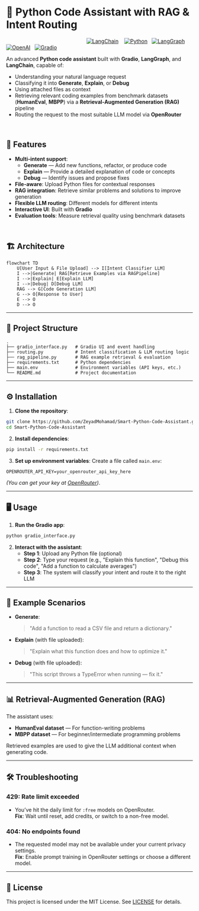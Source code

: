 # 🐍 Python Code Assistant with RAG & Intent Routing

&nbsp;&nbsp;&nbsp;&nbsp;&nbsp;&nbsp;&nbsp;&nbsp;&nbsp;&nbsp;&nbsp;&nbsp;&nbsp;&nbsp;&nbsp;&nbsp;&nbsp;&nbsp;&nbsp;&nbsp;&nbsp;&nbsp;&nbsp;&nbsp;&nbsp;&nbsp;&nbsp;&nbsp;&nbsp;&nbsp;&nbsp;&nbsp;&nbsp;&nbsp;&nbsp;&nbsp;&nbsp;&nbsp;&nbsp;&nbsp;&nbsp;&nbsp;&nbsp;&nbsp;&nbsp;&nbsp;&nbsp;&nbsp;&nbsp;&nbsp;&nbsp;&nbsp;&nbsp;&nbsp;
[![LangChain](https://img.shields.io/badge/LangChain-000?logo=chainlink&logoColor=white)](https://www.langchain.com/) &nbsp;&nbsp;
[![Python](https://img.shields.io/badge/Python-3776AB?logo=python&logoColor=white)](https://www.python.org/)&nbsp;&nbsp;
[![LangGraph](https://img.shields.io/badge/LangGraph-000?logo=graph&logoColor=white)](https://github.com/langchain-ai/langgraph)&nbsp;&nbsp;
[![OpenAI](https://img.shields.io/badge/OpenAI-412991?logo=openai&logoColor=white)](https://openai.com/)&nbsp;&nbsp;
[![Gradio](https://img.shields.io/badge/Gradio-FF6F00?logo=gradio&logoColor=white)](https://www.gradio.app/)


An advanced **Python code assistant** built with **Gradio**, **LangGraph**, and **LangChain**, capable of:
- Understanding your natural language request
- Classifying it into **Generate**, **Explain**, or **Debug**
- Using attached files as context
- Retrieving relevant coding examples from benchmark datasets (**HumanEval**, **MBPP**) via a **Retrieval-Augmented Generation (RAG)** pipeline
- Routing the request to the most suitable LLM model via **OpenRouter**

<br>

## 🚀 Features

- **Multi-intent support**:
  - **Generate** — Add new functions, refactor, or produce code
  - **Explain** — Provide a detailed explanation of code or concepts
  - **Debug** — Identify issues and propose fixes
- **File-aware**: Upload Python files for contextual responses
- **RAG integration**: Retrieve similar problems and solutions to improve generation
- **Flexible LLM routing**: Different models for different intents
- **Interactive UI**: Built with **Gradio**
- **Evaluation tools**: Measure retrieval quality using benchmark datasets

<br>

## 🏗️ Architecture

```mermaid
flowchart TD
    U[User Input & File Upload] --> I[Intent Classifier LLM]
    I -->|Generate| RAG[Retrieve Examples via RAGPipeline]
    I -->|Explain| E[Explain LLM]
    I -->|Debug| D[Debug LLM]
    RAG --> G[Code Generation LLM]
    G --> O[Response to User]
    E --> O
    D --> O
```

---

## 📂 Project Structure

```
.
├── gradio_interface.py   # Gradio UI and event handling
├── routing.py            # Intent classification & LLM routing logic
├── rag_pipeline.py       # RAG example retrieval & evaluation
├── requirements.txt      # Python dependencies
├── main.env              # Environment variables (API keys, etc.)
└── README.md             # Project documentation
```

---

## ⚙️ Installation

1. **Clone the repository**:
```bash
git clone https://github.com/ZeyadMohamad/Smart-Python-Code-Assistant.git
cd Smart-Python-Code-Assistant
```

2. **Install dependencies**:
```bash
pip install -r requirements.txt
```

3. **Set up environment variables**:
Create a file called `main.env`:
```env
OPENROUTER_API_KEY=your_openrouter_api_key_here
```
*(You can get your key at [OpenRouter](https://openrouter.ai))*.

---

## 🖥️ Usage

1. **Run the Gradio app**:
```bash
python gradio_interface.py
```

2. **Interact with the assistant**:
   - **Step 1**: Upload any Python file (optional)
   - **Step 2**: Type your request (e.g., "Explain this function", "Debug this code", "Add a function to calculate averages")
   - **Step 3**: The system will classify your intent and route it to the right LLM

---

## 🧠 Example Scenarios

- **Generate**:
  > "Add a function to read a CSV file and return a dictionary."

- **Explain** (with file uploaded):
  > "Explain what this function does and how to optimize it."

- **Debug** (with file uploaded):
  > "This script throws a TypeError when running — fix it."

---

## 📊 Retrieval-Augmented Generation (RAG)

The assistant uses:
- **HumanEval dataset** — For function-writing problems
- **MBPP dataset** — For beginner/intermediate programming problems

Retrieved examples are used to give the LLM additional context when generating code.

---

## 🛠️ Troubleshooting

### **429: Rate limit exceeded**
- You’ve hit the daily limit for `:free` models on OpenRouter.  
  **Fix**: Wait until reset, add credits, or switch to a non-free model.

### **404: No endpoints found**
- The requested model may not be available under your current privacy settings.  
  **Fix**: Enable prompt training in OpenRouter settings or choose a different model.

---

## 📜 License

This project is licensed under the MIT License. See [LICENSE](LICENSE) for details.
